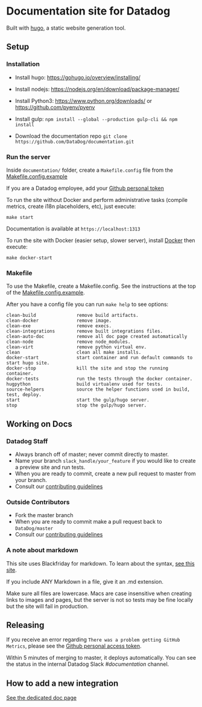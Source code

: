 # Documentation site for Datadog

Built with [hugo](https://gohugo.io/), a static website generation tool.

## Setup
### Installation

* Install hugo: https://gohugo.io/overview/installing/

* Install nodejs: https://nodejs.org/en/download/package-manager/

* Install Python3: https://www.python.org/downloads/ or https://github.com/pyenv/pyenv

* Install gulp: ```npm install --global --production gulp-cli && npm install```

* Download the documentation repo ```git clone https://github.com/DataDog/documentation.git```

### Run the server

Inside `documentation/` folder, create a `Makefile.config` file from the [Makefile.config.example](https://github.com/DataDog/documentation/blob/master/Makefile.config.example)

If you are a Datadog employee, add your [Github personal token](https://github.com/DataDog/documentation/wiki/Github-personal-token)

To run the site without Docker and perform administrative tasks (compile metrics, create i18n placeholders, etc), just execute:

`make start`

Documentation is available at `https://localhost:1313`

To run the site with Docker (easier setup, slower server), install [Docker](https://docs.docker.com/engine/installation/#supported-platforms) then execute: 

`make docker-start`

### Makefile

To use the Makefile, create a Makefile.config. See the instructions at the top of the [Makefile.config.example](https://github.com/DataDog/documentation/blob/master/Makefile.config.example).

After you have a config file you can run `make help` to see options:

```
clean-build               remove build artifacts.
clean-docker              remove image.
clean-exe                 remove execs.
clean-integrations        remove built integrations files.
clean-auto-doc            remove all doc page created automatically
clean-node                remove node_modules.
clean-virt                remove python virtual env.
clean                     clean all make installs.
docker-start              start container and run default commands to start hugo site.
docker-stop               kill the site and stop the running container.
docker-tests              run the tests through the docker container.
hugpython                 build virtualenv used for tests.
source-helpers            source the helper functions used in build, test, deploy.
start                     start the gulp/hugo server.
stop                      stop the gulp/hugo server.
```

## Working on Docs

### Datadog Staff

* Always branch off of master; never commit directly to master.
* Name your branch `slack_handle/your_feature` if you would like to create a preview site and run tests.
* When you are ready to commit, create a new pull request to master from your branch.
* Consult our [contributing guidelines](https://github.com/DataDog/documentation/blob/master/CONTRIBUTING.md)

### Outside Contributors

* Fork the master branch
* When you are ready to commit make a pull request back to `DataDog/master`
* Consult our [contributing guidelines](https://github.com/DataDog/documentation/blob/master/CONTRIBUTING.md)

### A note about markdown

This site uses Blackfriday for markdown. To learn about the syntax, [see this site](https://github.com/russross/blackfriday).

If you include ANY Markdown in a file, give it an .md extension.

Make sure all files are lowercase. Macs are case insensitive when creating links to images and pages, but the server is not so tests may be fine locally but the site will fail in production.

## Releasing

If you receive an error regarding `There was a problem getting GitHub Metrics`, please see the [Github personal access token](https://github.com/DataDog/documentation/wiki/Github-personal-token).

Within 5 minutes of merging to master, it deploys automatically. You can see the status in the internal Datadog Slack *#documentation* channel.

## How to add a new integration

[See the dedicated doc page](https://docs.datadoghq.com/developers/integrations)
